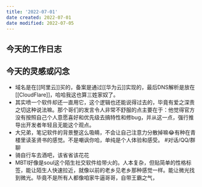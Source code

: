```yaml
---
title: '2022-07-01'
date created: 2022-07-01
date modified: 2022-07-05
---
```


## 今天的工作日志

## 今天的灵感或闪念

- 域名是在[[阿里云]]买的，备案是通过[[华为云]]实现的，最后DNS解析是放在[[CloudFlare]]，哈哈我这也算三姓家奴了。
- 其实喷一个软件却还一直用它，这个逻辑也还能说得过去的，毕竟有爱之深责之切这种说法嘛。那个哥们的发言令人非常不舒服的点主要在于：他觉得官方没有按照自己个人意愿喜好和优先级去搞特性和修bug，并从这一点，强行推导出开发者年轻且无能这个观点。
- 大兄弟，笔记软件的背景整这么吸睛，不会让自己注意力分散掉嘛😂有种在青楼里读圣贤书的感觉。不是嘲讽你哈，单纯是个人体验和感受。 #对话/QQ/群聊
- 骑自行车去酒吧，该省省该花花
- MBTI好像是soul这个陌生社交软件给带火的。人本复杂，但贴简单的性格标签，能让陌生人快速拉近，就像以前的老乡见老乡那种感觉一样。能让微光找到微光。毕竟不是所有人都像咱家牛逼哥哥，自带王霸之气，

